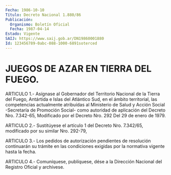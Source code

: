 ```yaml
---
Fecha: 1986-10-10
Título: Decreto Nacional 1.880/86
Publicación:
  Organismo: Boletín Oficial
  Fecha: 1987-04-14
Estado: Vigente
SAIJ: https://www.saij.gob.ar/DN19860001880
Id: 123456789-0abc-088-1000-6891soterced
---
```

# JUEGOS DE AZAR EN TIERRA DEL FUEGO.

<a id="1"></a>
ARTICULO 1.- Asígnase al Gobernador del Territorio Nacional de la Tierra del Fuego, Antártida e Islas del Atlántico Sud, en el ámbito territorial, las competencias actualmente atribuídas al Ministerio de Salud y Acción Social -Secretaría de Promoción Social- como autoridad de aplicación del Decreto Nro. 7.342-65, Modificado por el Decreto Nro. 292 Del 29 de enero de 1979.

<a id="2"></a>
ARTICULO 2.- Sustitúyese el artículo 1 del Decreto Nro. 7.342/65, modificado por su similar Nro. 292-79,

<a id="3"></a>
ARTICULO 3.- Los pedidos de autorización pendientes de resolución continuarán su trámite en las condiciones exigidas por la normativa vigente hasta la fecha.

<a id="4"></a>
ARTICULO 4.- Comuníquese, publíquese, dése a la Dirección Nacional del Registro Oficial y archívese.